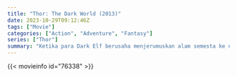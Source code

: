 ```yaml
---
title: "Thor: The Dark World (2013)"
date: 2023-10-29T09:12:46Z
tags: ["Movie"]
categories: ["Action", "Adventure", "Fantasy"]
series: ["Thor"]
summary: "Ketika para Dark Elf berusaha menjerumuskan alam semesta ke dalam kegelapan, Thor harus memulai perjalanan pribadi dan berbahaya yang akan mempertemukannya kembali dengan dokter Jane Foster."
---
```


<mux-player stream-type="on-demand"
src="https://kp3d-my.sharepoint.com/personal/ryoo_kp3d_onmicrosoft_com/_layouts/15/download.aspx?share=EecJK8mcTJVJrSyuM78Lit0BrV09U7I-Poo3iynlDERGEw" prefer-playback="mse" controls>

</mux-player>


{{< movieinfo id="76338" >}}

<script src="https://cdn.jsdelivr.net/npm/@mux/mux-player"></script>

 <script type="application/ld+json ">
{
"@context": "https://schema.org/",
"@type": "VideoObject",
"name": "Thor: The Dark World (2013)",
"contentUrl": "https://stream.mux.com/021qFdTFEq1kFCeb8C3tYM5xfvLBV02GrvPJyrWxDPq2k.m3u8",
"thumbnailUrl": "https://www.themoviedb.org/t/p/original/wbEbHIv0w5a6vQ0hRrz41hGKY9J.jpg?width=314&fit_mode=preserve&time=25",
"uploadDate": "2023-10-29T09:12:46Z",
}

</script>